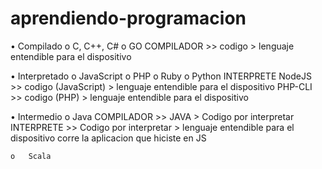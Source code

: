 # aprendiendo-programacion

•   Compilado
    o   C, C++, C#
    o   GO
        COMPILADOR >> codigo
                    > lenguaje entendible para el dispositivo

•   Interpretado
    o   JavaScript
    o   PHP
    o   Ruby
    o   Python
        INTERPRETE
        NodeJS >> codigo (JavaScript)
                > lenguaje entendible para el dispositivo
        PHP-CLI >> codigo (PHP)
                > lenguaje entendible para el dispositivo


•   Intermedio
    o   Java
            COMPILADOR >> JAVA
                        > Codigo por interpretar
                        INTERPRETE >> Codigo por interpretar
                                    > lenguaje entendible para el dispositivo
                                        corre la aplicacion que hiciste en JS

    o   Scala
